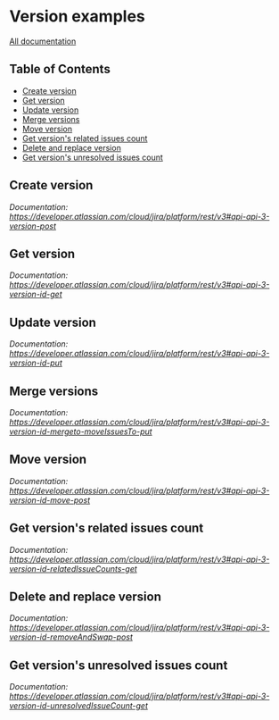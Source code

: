# Version examples

[All documentation](https://developer.atlassian.com/cloud/jira/platform/rest/v3#api-group-Version)

## Table of Contents

- [Create version](#create-version)
- [Get version](#get-version)
- [Update version](#update-version)
- [Merge versions](#merge-versions)
- [Move version](#move-version)
- [Get version's related issues count](#get-version-s-related-issues-count)
- [Delete and replace version](#delete-and-replace-version)
- [Get version's unresolved issues count](#get-version-s-unresolved-issues-count)

## Create version
_Documentation: https://developer.atlassian.com/cloud/jira/platform/rest/v3#api-api-3-version-post_

## Get version
_Documentation: https://developer.atlassian.com/cloud/jira/platform/rest/v3#api-api-3-version-id-get_

## Update version
_Documentation: https://developer.atlassian.com/cloud/jira/platform/rest/v3#api-api-3-version-id-put_

## Merge versions
_Documentation: https://developer.atlassian.com/cloud/jira/platform/rest/v3#api-api-3-version-id-mergeto-moveIssuesTo-put_

## Move version
_Documentation: https://developer.atlassian.com/cloud/jira/platform/rest/v3#api-api-3-version-id-move-post_

## Get version's related issues count
_Documentation: https://developer.atlassian.com/cloud/jira/platform/rest/v3#api-api-3-version-id-relatedIssueCounts-get_

## Delete and replace version
_Documentation: https://developer.atlassian.com/cloud/jira/platform/rest/v3#api-api-3-version-id-removeAndSwap-post_

## Get version's unresolved issues count
_Documentation: https://developer.atlassian.com/cloud/jira/platform/rest/v3#api-api-3-version-id-unresolvedIssueCount-get_


